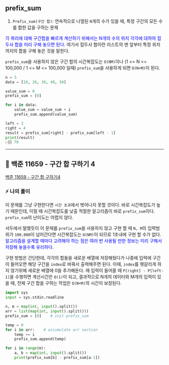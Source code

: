## prefix_sum

1. `Prefix_sum(구간 합)`: 연속적으로 나열된 `N`개의 수가 있을 때, 특정 구간의 모든 수를 합한 값을 구하는 문제

<span style='color:blue'>각 쿼리에 대해 구간합을 빠르게 계산하기 위해서는 N개의 수의 위치 각각에 대하여 접두사 합을 미리 구해 놓으면 된다.</span>
여기서 접두사 합이란 리스트의 맨 앞부터 특정 위치까지의 합을 구해 놓은 것을 말한다.

`prefix_sum`을 사용하지 않은 구간 합의 시간복잡도는 `O(NM)`이나 (1 <= N <= 100,000 / 1 <= M <= 100,000 일때) `prefix_sum`을 사용하게 되면 `O(N+M)`이 된다.

```python
n = 5
data = [10, 20, 30, 40, 50]

value_sum = 0
prefix_sum = [0]

for i in data:
    value_sum = value_sum + i
    prefix_sum.append(value_sum)

left = 3
right = 4
result = prefix_sum[right] - prefix_sum[left - 1]
print(result)
👉🏽 70
```

---
## 📍 백준 11659 - 구간 합 구하기 4 
<a href='https://www.acmicpc.net/problem/11659'>백준 11659 - 구간 합 구하기4</a>

### ⚡️ 나의 풀이
이 문제를 그냥 구현한다면 `시간 초과`에서 벗어나지 못할 것이다. 바로 시간복잡도가 높기 때문인데, 이럴 때 시간복잡도를 낮출 적절한 알고리즘이 바로 `prefix_sum`이다. `prefix_sum`의 난이도는 어렵지 않다. 

서두에서 말했듯이 이 문제를 `prefix_sum`을 사용하지 않고 구현 할 때  `N, M`의 입력범위가 `100,000`이 넘어간다면 시간복잡도는 `O(NM)`이 되므로 1초내에 구현 할 수가 없다. <span style='color:blue'>알고리즘을 설계할 때마다 고려해야 하는 점은 여러 번 사용될 만한 정보는 미리 구해서 저장해 놓을수록 유리하다.</span> 

구현 방법은 간단한데, 각각의 합들을 새로운 배열에 저장해뒀다가 나중에 입력에 구간이 들어오면 해당 구간을 `index`로 바꿔서 출력해주면 된다. 이때, `index`를 헷갈리게 하지 않기위해 새로운 배열에 0을 추가해둔다. 매 입력이 들어올 때 `P[right] - P[left-1]`을 수행하면 계산시간은 `O(1)`이 되고, 결과적으로 N개의 데이터와 M개의 입력이 있을 때, 전체 구간 합을 구하는 작업은 `O(N+M)`의 시간이 보장된다.

```python
import sys
input = sys.stdin.readline

n, m = map(int, input().split())
arr = list(map(int, input().split()))
prefix_sum = [0]    # init prefix_sum    

temp = 0    
for i in arr:    # accumulate arr section 
    temp += i
    prefix_sum.append(temp)

for i in range(m):
    a, b = map(int, input().split())
    print(prefix_sum[b] - prefix_sum[a-1])
```
